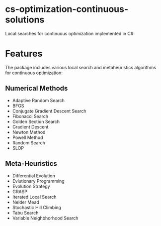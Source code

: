 # cs-optimization-continuous-solutions

Local searches for continuous optimization implemented in C#

# Features

The package includes various local search and metaheuristics algorithms for continuous optimization:

## Numerical Methods

* Adaptive Random Search
* BFGS
* Conjugate Gradient Descent Search
* Fibonacci Search 
* Golden Section Search 
* Gradient Descent
* Newton Method
* Powell Method 
* Random Search
* SLOP

## Meta-Heuristics

* Differential Evolution
* Evlutionary Programming
* Evolution Strategy
* GRASP
* Iterated Local Search 
* Nelder Mead 
* Stochastic Hill Climbing
* Tabu Search 
* Variable Neighbhorhood Search 
